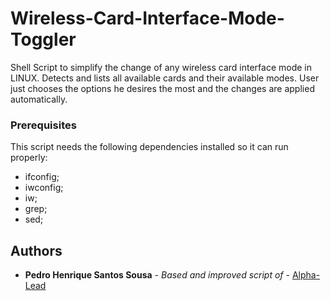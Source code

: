 # Wireless-Card-Interface-Mode-Toggler

Shell Script to simplify the change of any wireless card interface mode in LINUX. 
Detects and lists all available cards and their available modes. User just chooses the options he desires the most and the changes are applied automatically.

### Prerequisites

This script needs the following dependencies installed so it can run properly:

* ifconfig;
* iwconfig;
* iw;
* grep;
* sed;

## Authors

* **Pedro Henrique Santos Sousa** - *Based and improved script of* - [Alpha-Lead](https://github.com/Alpha-Lead)


